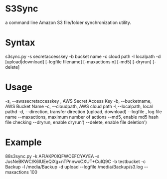 S3Sync
======
a command line Amazon S3 file/folder synchronization utility.

Syntax
======
s3sync.py -s secretaccesskey -b bucket name -c cloud path -l localpath -d [upload|download] [-logfile filename] [-maxactions n] [-md5] [-dryrun] [-delete]

Usage
=====
-s, --awssecretaccesskey , AWS Secret Access Key
-b, --bucketname, AWS Bucket Name
-c, --cloudpath, AWS cloud path
-l,--localpath, local pathd
-d, --direction, transfer direction (upload, download)
--logfile , log file name
--maxactions, maximum number of actions
--md5, enable md5 hash file checking
--dryrun, enable dryrun')
--delete, enable file deletion')

Example
=======
88s3sync.py -k AFIAKP0IQFWOEFCYAYEA -s JusNeBKWC/K6lUEeQiXg+nTPnnwxCXUT+CuIQ9C -b testbucket -c Backup -l /media/Backup -d upload --logfile /media/Backup/s3.log --maxactions 100
